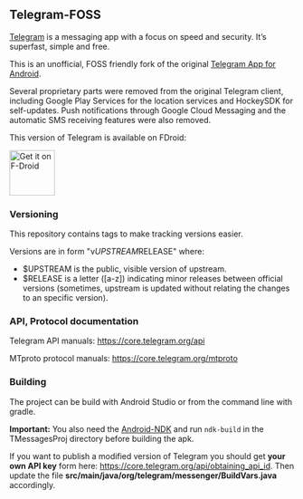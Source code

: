 ## Telegram-FOSS

[Telegram](https://telegram.org) is a messaging app with a focus on speed and security. It’s superfast, simple and free.

This is an unofficial, FOSS friendly fork of the original [Telegram App for Android](https://github.com/DrKLO/Telegram).

Several proprietary parts were removed from the original Telegram client, including Google Play Services for the location services and HockeySDK for self-updates. Push notifications through Google Cloud Messaging and the automatic SMS receiving features were also removed.

This version of Telegram is available on FDroid: 

[<img src="https://f-droid.org/badge/get-it-on.png"
      alt="Get it on F-Droid"
      height="80">](https://f-droid.org/app/org.telegram.mesenger)

### Versioning

This repository contains tags to make tracking versions easier.

Versions are in form "v$UPSTREAM$RELEASE" where:

* $UPSTREAM is the public, visible version of upstream.
* $RELEASE is a letter ([a-z]) indicating minor releases between official versions (sometimes, upstream is updated without relating the changes to an specific version).

### API, Protocol documentation

Telegram API manuals: https://core.telegram.org/api

MTproto protocol manuals: https://core.telegram.org/mtproto

### Building

The project can be build with Android Studio or from the command line with gradle.

**Important:**
You also need the [Android-NDK](https://developer.android.com/ndk/downloads/index.html) and run `ndk-build` in the TMessagesProj directory before building the apk.

If you want to publish a modified version of Telegram you should get **your own API key** form here: https://core.telegram.org/api/obtaining_api_id.
Then update the file **src/main/java/org/telegram/messenger/BuildVars.java** accordingly.

